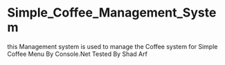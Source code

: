# Simple_Coffee_Management_System
this Management system is used to manage the Coffee system for Simple Coffee Menu By Console.Net Tested By Shad Arf 
